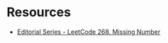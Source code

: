 # Resources

- [Editorial Series - LeetCode 268. Missing Number](https://tahanima.github.io/2021/06/02/editorial-series-leetcode-268-missing-number/)